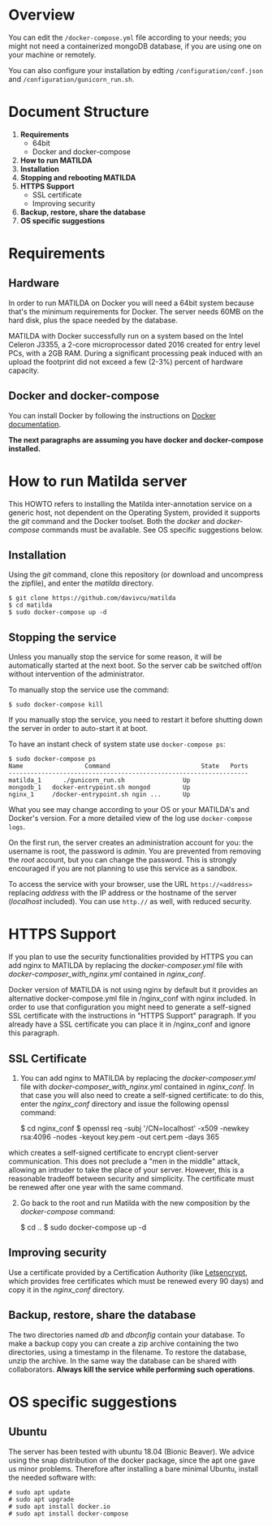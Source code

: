 # Overview

You can edit the `/docker-compose.yml` file according to your needs; you might not need a containerized 
mongoDB database, if you are using one on your machine or remotely.

You can also configure your installation by edting `/configuration/conf.json` and `/configuration/gunicorn_run.sh`.

# Document Structure

1. <strong>Requirements</strong>
   - 64bit
   - Docker and docker-compose
2. <strong>How to run MATILDA</strong>
3. <strong>Installation</strong>
4. <strong>Stopping and rebooting MATILDA</strong>
5. <strong>HTTPS Support</strong><br>
   - SSL certificate
   - Improving security
7. <strong>Backup, restore, share the database</strong>
8. <strong>OS specific suggestions</strong>

# Requirements

## Hardware
In order to run MATILDA on Docker you will need a 64bit system because that's the minimum requirements for Docker.
The server needs 60MB on the hard disk, plus the space needed by the database.

MATILDA with Docker successfully run on a system based on the Intel Celeron J3355, a 2-core microprocessor dated 2016 created for entry level PCs, with a 2GB RAM. During a significant processing peak induced with an upload the footprint did not exceed a few (2-3%) percent of hardware capacity.

## Docker and docker-compose
You can install Docker by following the instructions on <a href="https://docs.docker.com/get-docker/">Docker documentation</a>.

<strong>The next paragraphs are assuming you have docker and docker-compose installed.</strong>

# How to run Matilda server

This HOWTO refers to installing the Matilda inter-annotation service on a generic host, not dependent on the Operating System, provided it supports the *git* command and the Docker toolset. Both the *docker* and *docker-compose* commands must be available. See OS specific suggestions below.

## Installation

Using the *git* command, clone this repository (or download and uncompress the zipfile), and enter the *matilda* directory.

    $ git clone https://github.com/davivcu/matilda
    $ cd matilda
    $ sudo docker-compose up -d

## Stopping the service

Unless you manually stop the service for some reason, it will be automatically started at the next boot. So the server cab be switched off/on without intervention of the administrator.

To manually stop the service use the command:

    $ sudo docker-compose kill

If you manually stop the service, you need to restart it before shutting down the server in order to auto-start it at boot.

To have an instant check of system state use `docker-compose ps`:

    $ sudo docker-compose ps
    Name                 Command                         State   Ports
    ------------------------------------------------------------------
    matilda_1      ./gunicorn_run.sh                Up           
    mongodb_1   docker-entrypoint.sh mongod         Up           
    nginx_1     /docker-entrypoint.sh ngin ...      Up           

What you see may change according to your OS or your MATILDA's and Docker's version.
For a more detailed view of the log use `docker-compose logs`.

On the first run, the server creates an administration account for you: the username is root, the password is *admin*. You are prevented from removing the *root* account, but you can change the password. This is strongly encouraged if you are not planning to use this service as a sandbox.

To access the service with your browser, use the URL `https://<address>` replacing *address* with the IP address or the hostname of the server (*localhost* included). You can use `http.//` as well, with reduced security.

# HTTPS Support

If you plan to use the security functionalities provided by HTTPS you can add nginx to MATILDA by replacing the *docker-composer.yml* file with *docker-composer_with_nginx.yml* contained in *nginx_conf*.

Docker version of MATILDA is not using nginx by default but it provides an alternative docker-compose.yml file
in /nginx_conf with nginx included. In order to use that configuration you might need to generate a self-signed
SSL certificate with the instructions in "HTTPS Support" paragraph.
If you already have a SSL certificate you can place it in /nginx_conf and ignore this paragraph.

## SSL Certificate

1) You can add nginx to MATILDA by replacing the *docker-composer.yml* file with *docker-composer_with_nginx.yml* contained in *nginx_conf*.
In that case you will also need to create a self-signed certificate: to do this, enter the *nginx_conf* directory and issue the following openssl command:

    $ cd nginx_conf
    $ openssl req -subj '/CN=localhost' -x509 -newkey rsa:4096 -nodes -keyout key.pem -out cert.pem -days 365
    
which creates a self-signed certificate to encrypt client-server communication. This does not preclude a "men in the middle" attack, allowing an intruder to take the place of your server. However, this is a reasonable tradeoff between security and simplicity. The certificate must be renewed after one year with the same command.

2) Go back to the root and run Matilda with the new composition by the *docker-compose* command:

    $ cd ..
    $ sudo docker-compose up -d
    

## Improving security

Use a certificate provided by a Certification Authority (like [Letsencrypt](https://letsencrypt.org), which provides free certificates which must be renewed every 90 days) and copy it in the *nginx_conf* directory.

## Backup, restore, share the database

The two directories named *db* and *dbconfig* contain your database. To make a backup copy you can create a zip archive containing the two directories, using a timestamp in the filename. To restore the database, unzip the archive. In the same way the database can be shared with collaborators. **Always kill the service while performing such operations**.

# OS specific suggestions

## Ubuntu

The server has been tested with ubuntu 18.04 (Bionic Beaver). We advice using the snap distribution of the docker package, since the apt one gave us minor problems. Therefore after installing a bare minimal Ubuntu, install the needed software with:

    # sudo apt update
    # sudo apt upgrade
    # sudo apt install docker.io
    # sudo apt install docker-compose
    
